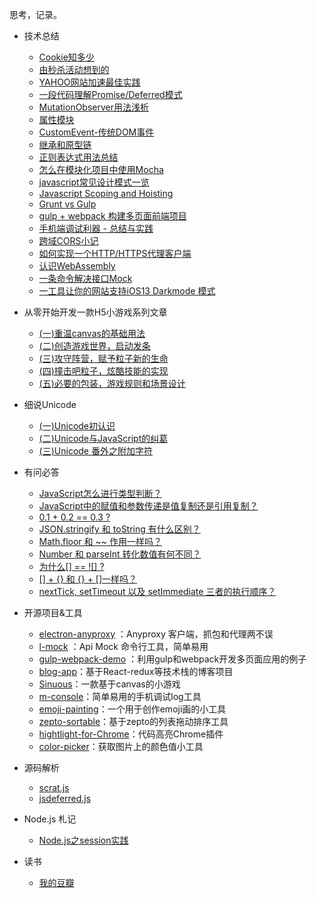 思考，记录。

- 技术总结
  - [Cookie知多少](https://github.com/fwon/blog/issues/11)  
  - [由秒杀活动想到的](https://github.com/fwon/blog/issues/13)  
  - [YAHOO网站加速最佳实践](https://github.com/fwon/blog/issues/1)
  - [一段代码理解Promise/Deferred模式](https://github.com/fwon/blog/issues/2)
  - [MutationObserver用法浅析](https://github.com/fwon/blog/issues/5)
  - [属性模块](https://github.com/fwon/blog/issues/6)
  - [CustomEvent-传统DOM事件](https://github.com/fwon/blog/issues/7)
  - [继承和原型链](https://github.com/fwon/blog/issues/8)
  - [正则表达式用法总结](https://github.com/fwon/blog/issues/9)
  - [怎么在模块化项目中使用Mocha](https://github.com/fwon/blog/issues/10)
  - [javascript常见设计模式一览](https://github.com/fwon/blog/issues/14)
  - [Javascript Scoping and Hoisting](https://github.com/fwon/blog/issues/15)
  - [Grunt vs Gulp](https://github.com/fwon/blog/issues/16)
  - [gulp + webpack 构建多页面前端项目](https://github.com/fwon/blog/issues/17)
  - [手机端调试利器 - 总结与实践](https://github.com/fwon/blog/issues/18)
  - [跨域CORS小记](https://github.com/fwon/blog/issues/27)
  - [如何实现一个HTTP/HTTPS代理客户端](https://github.com/fwon/blog/issues/38)
  - [认识WebAssembly](https://github.com/fwon/blog/issues/39)
  - [一条命令解决接口Mock](https://github.com/fwon/blog/issues/40)
  - [一工具让你的网站支持iOS13 Darkmode 模式](https://github.com/fwon/blog/issues/41)


- 从零开始开发一款H5小游戏系列文章
  - [(一)重温canvas的基础用法](https://github.com/fwon/blog/issues/19)
  - [(二)创造游戏世界，启动发条](https://github.com/fwon/blog/issues/20)
  - [(三)攻守阵营，赋予粒子新的生命](https://github.com/fwon/blog/issues/21)
  - [(四)撞击吧粒子，炫酷技能的实现](https://github.com/fwon/blog/issues/22)
  - [(五)必要的包装，游戏规则和场景设计](https://github.com/fwon/blog/issues/23)

- 细说Unicode
  - [(一)Unicode初认识](https://github.com/fwon/blog/issues/24)
  - [(二)Unicode与JavaScript的纠葛](https://github.com/fwon/blog/issues/25)
  - [(三)Unicode 番外之附加字符](https://github.com/fwon/blog/issues/26)

- 有问必答
  - [JavaScript怎么进行类型判断？](https://github.com/fwon/blog/issues/28)
  - [JavaScript中的赋值和参数传递是值复制还是引用复制？](https://github.com/fwon/blog/issues/29)
  - [0.1 + 0.2 == 0.3 ?](https://github.com/fwon/blog/issues/30)
  - [JSON.stringify 和 toString 有什么区别？](https://github.com/fwon/blog/issues/31)
  - [Math.floor 和 ~~ 作用一样吗？](https://github.com/fwon/blog/issues/32)
  - [Number 和 parseInt 转化数值有何不同？](https://github.com/fwon/blog/issues/33)
  - [为什么[] == ![] ?](https://github.com/fwon/blog/issues/34)
  - [[] + {} 和 {} + []一样吗？](https://github.com/fwon/blog/issues/35)
  - [nextTick, setTimeout 以及 setImmediate 三者的执行顺序？](https://github.com/fwon/blog/issues/36)
  
- 开源项目&工具
  - [electron-anyproxy](https://github.com/fwon/electron-anyproxy) ：Anyproxy 客户端，抓包和代理两不误
  - [l-mock](https://github.com/fwon/l-mock) ：Api Mock 命令行工具，简单易用
  - [gulp-webpack-demo](https://github.com/fwon/gulp-webpack-demo) ：利用gulp和webpack开发多页面应用的例子
  - [blog-app](https://github.com/fwon/blog-app)：基于React-redux等技术栈的博客项目
  - [Sinuous](https://github.com/fwon/Sinuous)：一款基于canvas的小游戏
  - [m-console](https://github.com/fwon/m-console)：简单易用的手机调试log工具
  - [emoji-painting](https://github.com/fwon/emoji-painting)：一个用于创作emoji画的小工具
  - [zepto-sortable](https://github.com/fwon/zepto-sortable)：基于zepto的列表拖动排序工具
  - [hightlight-for-Chrome](https://github.com/fwon/hightlight-for-Chrome)：代码高亮Chrome插件
  - [color-picker](https://github.com/fwon/color-picker)：获取图片上的颜色值小工具

- 源码解析
  - [scrat.js](https://github.com/fwon/sources/blob/master/scrat.js)
  - [jsdeferred.js](https://github.com/fwon/sources/blob/master/jsdeferred.js)
  
- Node.js 札记

  - [Node.js之session实践](https://github.com/fwon/blog/issues/12)
  
- 读书

  - [我的豆瓣](http://www.douban.com/people/39652254/)
